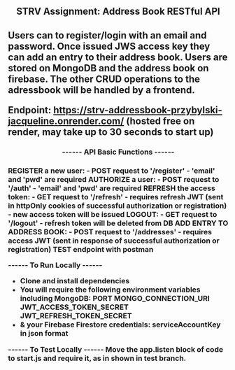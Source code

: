  <h2 align="center"> STRV Assignment: Address Book RESTful API <h2>

Users can to register/login with an email and password. Once issued JWS access key they can add an entry to their address book.
Users are stored on MongoDB and the address book on firebase.
The other CRUD operations to the adressbook will be handled by a frontend.

Endpoint: https://strv-addressbook-przybylski-jacqueline.onrender.com/
(hosted free on render, may take up to 30 seconds to start up)

<h3 align="center"> ------ API Basic Functions ------ <h3>
REGISTER a new user: 
- POST request to '/register'
- 'email' and 'pwd' are required
AUTHORIZE a user:
- POST request to '/auth'
- 'email' and 'pwd' are required
REFRESH the access token:
- GET request to '/refresh'
- requires refresh JWT (sent in httpOnly cookies of successful authorization or registration)
- new access token will be issued
LOGOUT:
- GET request to '/logout'
- refresh token will be deleted from DB
ADD ENTRY TO ADDRESS BOOK:
- POST request to '/addresses' 
- requires access JWT (sent in response of successful authorization or registration)
TEST endpoint with postman


------ To Run Locally ------
- Clone and install dependencies
- You will require the following environment variables including MongoDB: PORT MONGO_CONNECTION_URI JWT_ACCESS_TOKEN_SECRET JWT_REFRESH_TOKEN_SECRET
- & your Firebase Firestore credentials: serviceAccountKey in json format

------ To Test Locally ------
Move the app.listen block of code to start.js and require it, as in shown in test branch.






